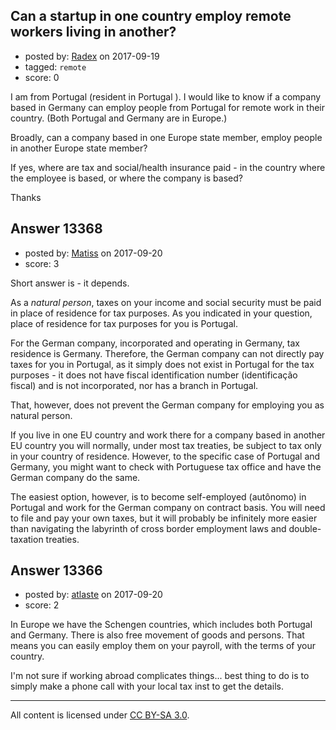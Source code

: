 ## Can a startup in one country employ remote workers living in another?

- posted by: [Radex](https://stackexchange.com/users/8577286/radex) on 2017-09-19
- tagged: `remote`
- score: 0

I am from Portugal (resident in Portugal ). I would like to know if a company based in Germany can employ people from Portugal for remote work in their country. (Both Portugal and Germany are in Europe.)

Broadly, can a company based in one Europe state member, employ people in another Europe state member?

If yes, where are tax and social/health insurance paid - in the country where the employee is based, or where the company is based?

Thanks


## Answer 13368

- posted by: [Matiss](https://stackexchange.com/users/1819512/matiss) on 2017-09-20
- score: 3

Short answer is - it depends. 

As a *natural person*, taxes on your income and social security must be paid in place of residence for tax purposes. As you indicated in your question, place of residence for tax purposes for you is Portugal.

For the German company, incorporated and operating in Germany, tax residence is Germany. Therefore, the German company can not directly pay taxes for you in Portugal, as it simply does not exist in Portugal for the tax purposes - it does not have fiscal identification number (identificação fiscal) and is not incorporated, nor has a branch in Portugal.

That, however, does not prevent the German company for employing you as natural person.

If you live in one EU country and work there for a company based in another EU country you will normally, under most tax treaties, be subject to tax only in your country of residence. However, to the specific case of Portugal and Germany, you might want to check with Portuguese tax office and have the German company do the same.

The easiest option, however, is to become self-employed (autônomo) in Portugal and work for the German company on contract basis. You will need to file and pay your own taxes, but it will probably be infinitely more easier than navigating the labyrinth of cross border employment laws and double-taxation treaties.


## Answer 13366

- posted by: [atlaste](https://stackexchange.com/users/1021317/atlaste) on 2017-09-20
- score: 2

In Europe we have the Schengen countries, which includes both Portugal and Germany. There is also free movement of goods and persons. That means you can easily employ them on your payroll, with the terms of your country. 

I'm not sure if working abroad complicates things... best thing to do is to simply make a phone call with your local tax inst to get the details. 



---

All content is licensed under [CC BY-SA 3.0](https://creativecommons.org/licenses/by-sa/3.0/).
